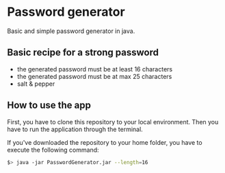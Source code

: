 # Password generator

Basic and simple password generator in java.

## Basic recipe for a strong password

- the generated password must be at least 16 characters
- the generated password must be at max 25 characters
- salt & pepper

## How to use the app

First, you have to clone this repository to your local environment.
Then you have to run the application through the terminal.

If you've downloaded the repository to your home folder, you have to execute the following command:

```bash
$> java -jar PasswordGenerator.jar --length=16
```